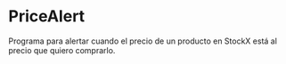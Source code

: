 # PriceAlert
 Programa para alertar cuando el precio de un producto en StockX está al precio que quiero comprarlo.
